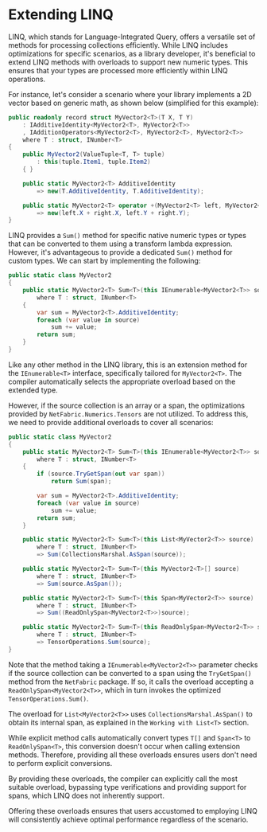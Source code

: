 # Extending LINQ

LINQ, which stands for Language-Integrated Query, offers a versatile set of methods for processing collections efficiently. While LINQ includes optimizations for specific scenarios, as a library developer, it's beneficial to extend LINQ methods with overloads to support new numeric types. This ensures that your types are processed more efficiently within LINQ operations.

For instance, let's consider a scenario where your library implements a 2D vector based on generic math, as shown below (simplified for this example):

```csharp
public readonly record struct MyVector2<T>(T X, T Y)
    : IAdditiveIdentity<MyVector2<T>, MyVector2<T>>
    , IAdditionOperators<MyVector2<T>, MyVector2<T>, MyVector2<T>>
    where T : struct, INumber<T>
{
    public MyVector2(ValueTuple<T, T> tuple)
        : this(tuple.Item1, tuple.Item2)
    { }

    public static MyVector2<T> AdditiveIdentity
        => new(T.AdditiveIdentity, T.AdditiveIdentity);

    public static MyVector2<T> operator +(MyVector2<T> left, MyVector2<T> right)
        => new(left.X + right.X, left.Y + right.Y);
}
```

LINQ provides a `Sum()` method for specific native numeric types or types that can be converted to them using a transform lambda expression. However, it's advantageous to provide a dedicated `Sum()` method for custom types. We can start by implementing the following:

```csharp
public static class MyVector2
{
    public static MyVector2<T> Sum<T>(this IEnumerable<MyVector2<T>> source)
        where T : struct, INumber<T>
    {
        var sum = MyVector2<T>.AdditiveIdentity;
        foreach (var value in source)
            sum += value;
        return sum;
    }
}
```

Like any other method in the LINQ library, this is an extension method for the `IEnumerable<T>` interface, specifically tailored for `MyVector2<T>`. The compiler automatically selects the appropriate overload based on the extended type.

However, if the source collection is an array or a span, the optimizations provided by `NetFabric.Numerics.Tensors` are not utilized. To address this, we need to provide additional overloads to cover all scenarios:

```csharp
public static class MyVector2
{
    public static MyVector2<T> Sum<T>(this IEnumerable<MyVector2<T>> source)
        where T : struct, INumber<T>
    {
        if (source.TryGetSpan(out var span))
            return Sum(span);

        var sum = MyVector2<T>.AdditiveIdentity;
        foreach (var value in source)
            sum += value;
        return sum;
    }

    public static MyVector2<T> Sum<T>(this List<MyVector2<T>> source)
        where T : struct, INumber<T>
        => Sum(CollectionsMarshal.AsSpan(source));

    public static MyVector2<T> Sum<T>(this MyVector2<T>[] source)
        where T : struct, INumber<T>
        => Sum(source.AsSpan());

    public static MyVector2<T> Sum<T>(this Span<MyVector2<T>> source)
        where T : struct, INumber<T>
        => Sum((ReadOnlySpan<MyVector2<T>>)source);

    public static MyVector2<T> Sum<T>(this ReadOnlySpan<MyVector2<T>> source)
        where T : struct, INumber<T>
        => TensorOperations.Sum(source);
}
```

Note that the method taking a `IEnumerable<MyVector2<T>>` parameter checks if the source collection can be converted to a span using the `TryGetSpan()` method from the `NetFabric` package. If so, it calls the overload accepting a `ReadOnlySpan<MyVector2<T>>`, which in turn invokes the optimized `TensorOperations.Sum()`.

The overload for `List<MyVector2<T>>` uses `CollectionsMarshal.AsSpan()` to obtain its internal span, as explained in the `Working with List<T>` section.

While explicit method calls automatically convert types `T[]` and `Span<T>` to `ReadOnlySpan<T>`, this conversion doesn't occur when calling extension methods. Therefore, providing all these overloads ensures users don't need to perform explicit conversions.

By providing these overloads, the compiler can explicitly call the most suitable overload, bypassing type verifications and providing support for spans, which LINQ does not inherently support.

Offering these overloads ensures that users accustomed to employing LINQ will consistently achieve optimal performance regardless of the scenario.